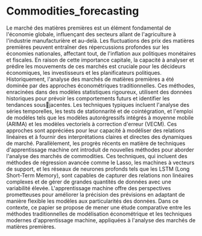 # Commodities_forecasting
Le marché des matières premières est un élément fondamental de l'économie globale, influençant des 
secteurs allant de l'agriculture à l'industrie manufacturière et au-delà. Les fluctuations des prix des 
matières premières peuvent entraîner des répercussions profondes sur les économies nationales, 
affectant tout, de l'inflation aux politiques monétaires et fiscales. En raison de cette importance capitale, 
la capacité à analyser et prédire les mouvements de ces marchés est cruciale pour les décideurs 
économiques, les investisseurs et les planificateurs politiques.
Historiquement, l'analyse des marchés de matières premières a été dominée par des approches 
économétriques traditionnelles. Ces méthodes, enracinées dans des modèles statistiques rigoureux, 
utilisent des données historiques pour prévoir les comportements futurs et identifier les tendances sousjacentes. Les techniques typiques incluent l'analyse des séries temporelles, les tests de stationnarité et 
de cointégration, et l'emploi de modèles tels que les modèles autorégressifs intégrés à moyenne mobile 
(ARIMA) et les modèles vectoriels à correction d'erreur (VECM). Ces approches sont appréciées pour 
leur capacité à modéliser des relations linéaires et à fournir des interprétations claires et directes des 
dynamiques de marché.
Parallèlement, les progrès récents en matière de techniques d'apprentissage machine ont introduit de 
nouvelles méthodes pour aborder l'analyse des marchés de commodities. Ces techniques, qui incluent 
des méthodes de régression avancée comme le Lasso, les machines à vecteurs de support, et les réseaux 
de neurones profonds tels que les LSTM (Long Short-Term Memory), sont capables de capturer des 
relations non linéaires complexes et de gérer de grandes quantités de données avec une variabilité élevée. 
L'apprentissage machine offre des perspectives prometteuses pour améliorer la précision des prévisions 
en adaptant de manière flexible les modèles aux particularités des données.
Dans ce contexte, ce papier se propose de mener une étude comparative entre les méthodes 
traditionnelles de modélisation économétrique et les techniques modernes d'apprentissage machine, 
appliquées à l'analyse des marchés de matières premières.
